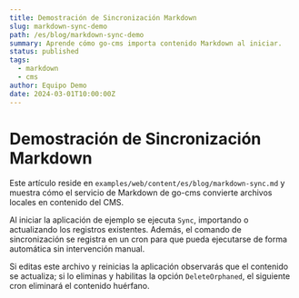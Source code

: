 ```yaml
---
title: Demostración de Sincronización Markdown
slug: markdown-sync-demo
path: /es/blog/markdown-sync-demo
summary: Aprende cómo go-cms importa contenido Markdown al iniciar.
status: published
tags:
  - markdown
  - cms
author: Equipo Demo
date: 2024-03-01T10:00:00Z
---
```


# Demostración de Sincronización Markdown

Este artículo reside en `examples/web/content/es/blog/markdown-sync.md` y
muestra cómo el servicio de Markdown de go-cms convierte archivos locales en
contenido del CMS.

Al iniciar la aplicación de ejemplo se ejecuta `Sync`, importando o actualizando
los registros existentes. Además, el comando de sincronización se registra en un
cron para que pueda ejecutarse de forma automática sin intervención manual.

Si editas este archivo y reinicias la aplicación observarás que el contenido se
actualiza; si lo eliminas y habilitas la opción `DeleteOrphaned`, el siguiente
cron eliminará el contenido huérfano.
